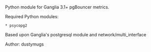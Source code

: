 Python module for Ganglia 3.1+
pgBouncer metrics.

Required Python modules:

    * psycopg2

Based upon Ganglia's postgresql module and network/multi_interface

Author: dustymugs
